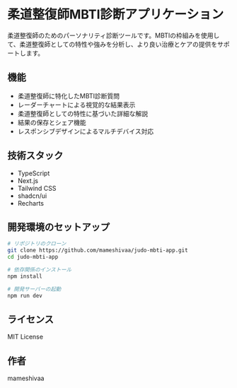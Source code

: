 # 柔道整復師MBTI診断アプリケーション

柔道整復師のためのパーソナリティ診断ツールです。MBTIの枠組みを使用して、柔道整復師としての特性や強みを分析し、より良い治療とケアの提供をサポートします。

## 機能

- 柔道整復師に特化したMBTI診断質問
- レーダーチャートによる視覚的な結果表示
- 柔道整復師としての特性に基づいた詳細な解説
- 結果の保存とシェア機能
- レスポンシブデザインによるマルチデバイス対応

## 技術スタック

- TypeScript
- Next.js
- Tailwind CSS
- shadcn/ui
- Recharts

## 開発環境のセットアップ

```bash
# リポジトリのクローン
git clone https://github.com/mameshivaa/judo-mbti-app.git
cd judo-mbti-app

# 依存関係のインストール
npm install

# 開発サーバーの起動
npm run dev
```

## ライセンス

MIT License

## 作者

mameshivaa